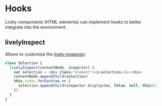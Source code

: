 # Hooks 

Lively components (HTML elements) can implement hooks to better integrate into the environment.

## livelyInspect

Allows to customize the [lively-inspector](search://name=lively-inspector.js).

```javascript
class Selection {
  livelyInspect(contentNode, inspector) {
    var selection = <div class="element"><i>selection</i></div>
    contentNode.appendChild(selection)
    this.nodes.forEach(ea => {
      selection.appendChild(inspector.display(ea, false, null, this));
    })
  }
}
```
